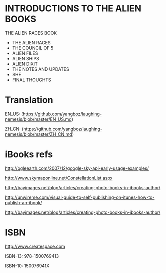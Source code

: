 INTRODUCTIONS TO THE ALIEN BOOKS 
================

THE ALIEN RACES BOOK

* THE ALIEN RACES
* THE COUNCIL OF 5
* ALIEN FILES
* ALIEN SHIPS
* ALIEN DIXIT
* THE NOTES AND UPDATES
* SHE
* FINAL THOUGHTS


Translation
================

EN_US: (https://github.com/yangboz/laughing-nemesis/blob/master/EN_US.md)

ZH_CN: (https://github.com/yangboz/laughing-nemesis/blob/master/ZH_CN.md)


iBooks refs
================

http://ogleearth.com/2007/12/google-sky-api-early-usage-examples/

http://www.skymaponline.net/ConstellationList.aspx

http://bayimages.net/blog/articles/creating-photo-books-in-ibooks-author/

http://unwireme.com/visual-guide-to-self-publishing-on-itunes-how-to-publish-an-ibook/

http://bayimages.net/blog/articles/creating-photo-books-in-ibooks-author/

ISBN
================

http://www.createspace.com

ISBN-13: 978-1500769413 

ISBN-10: 150076941X 

